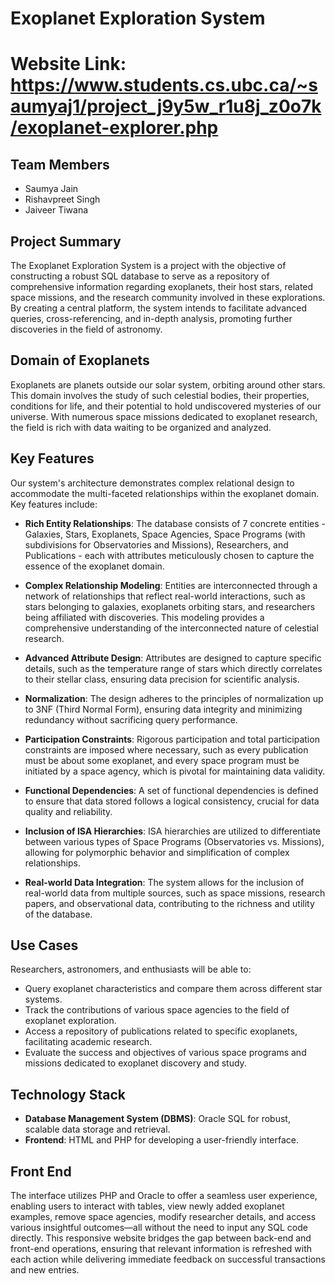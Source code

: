 # Exoplanet Exploration System

# Website Link: https://www.students.cs.ubc.ca/~saumyaj1/project_j9y5w_r1u8j_z0o7k/exoplanet-explorer.php

## Team Members

- Saumya Jain
- Rishavpreet Singh
- Jaiveer Tiwana

## Project Summary

The Exoplanet Exploration System is a project with the objective of constructing a robust SQL database to serve as a repository of comprehensive information regarding exoplanets, their host stars, related space missions, and the research community involved in these explorations. By creating a central platform, the system intends to facilitate advanced queries, cross-referencing, and in-depth analysis, promoting further discoveries in the field of astronomy.

## Domain of Exoplanets

Exoplanets are planets outside our solar system, orbiting around other stars. This domain involves the study of such celestial bodies, their properties, conditions for life, and their potential to hold undiscovered mysteries of our universe. With numerous space missions dedicated to exoplanet research, the field is rich with data waiting to be organized and analyzed.

## Key Features

Our system's architecture demonstrates complex relational design to accommodate the multi-faceted relationships within the exoplanet domain. Key features include:

- **Rich Entity Relationships**: The database consists of 7 concrete entities - Galaxies, Stars, Exoplanets, Space Agencies, Space Programs (with subdivisions for Observatories and Missions), Researchers, and Publications - each with attributes meticulously chosen to capture the essence of the exoplanet domain.
  
- **Complex Relationship Modeling**: Entities are interconnected through a network of relationships that reflect real-world interactions, such as stars belonging to galaxies, exoplanets orbiting stars, and researchers being affiliated with discoveries. This modeling provides a comprehensive understanding of the interconnected nature of celestial research.
  
- **Advanced Attribute Design**: Attributes are designed to capture specific details, such as the temperature range of stars which directly correlates to their stellar class, ensuring data precision for scientific analysis.
  
- **Normalization**: The design adheres to the principles of normalization up to 3NF (Third Normal Form), ensuring data integrity and minimizing redundancy without sacrificing query performance.

- **Participation Constraints**: Rigorous participation and total participation constraints are imposed where necessary, such as every publication must be about some exoplanet, and every space program must be initiated by a space agency, which is pivotal for maintaining data validity.

- **Functional Dependencies**: A set of functional dependencies is defined to ensure that data stored follows a logical consistency, crucial for data quality and reliability.

- **Inclusion of ISA Hierarchies**: ISA hierarchies are utilized to differentiate between various types of Space Programs (Observatories vs. Missions), allowing for polymorphic behavior and simplification of complex relationships.

- **Real-world Data Integration**: The system allows for the inclusion of real-world data from multiple sources, such as space missions, research papers, and observational data, contributing to the richness and utility of the database.

## Use Cases

Researchers, astronomers, and enthusiasts will be able to:

- Query exoplanet characteristics and compare them across different star systems.
- Track the contributions of various space agencies to the field of exoplanet exploration.
- Access a repository of publications related to specific exoplanets, facilitating academic research.
- Evaluate the success and objectives of various space programs and missions dedicated to exoplanet discovery and study.

## Technology Stack

- **Database Management System (DBMS)**: Oracle SQL for robust, scalable data storage and retrieval.
- **Frontend**: HTML and PHP for developing a user-friendly interface.


## Front End
The interface utilizes PHP and Oracle to offer a seamless user experience, enabling users to interact with tables, view newly added exoplanet examples, remove space agencies, modify researcher details, and access various insightful outcomes—all without the need to input any SQL code directly. This responsive website bridges the gap between back-end and front-end operations, ensuring that relevant information is refreshed with each action while delivering immediate feedback on successful transactions and new entries.
